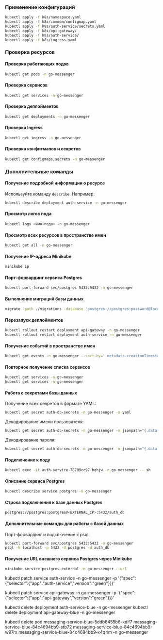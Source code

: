 ### Применение конфигураций
```bash
kubectl apply -f k8s/namespace.yaml
kubectl apply -f k8s/common/configmap.yaml
kubectl apply -f k8s/auth-service/secrets.yaml
kubectl apply -f k8s/api-gateway/
kubectl apply -f k8s/auth-service/
kubectl apply -f k8s/ingress.yaml
```

### Проверка ресурсов

#### Проверка работающих подов
```bash
kubectl get pods -n go-messenger
```

#### Проверка сервисов
```bash
kubectl get services -n go-messenger
```

#### Проверка деплойментов
```bash
kubectl get deployments -n go-messenger
```

#### Проверка Ingress
```bash
kubectl get ingress -n go-messenger
```

#### Проверка конфигмапов и секретов
```bash
kubectl get configmaps,secrets -n go-messenger
```

### Дополнительные команды

#### Получение подробной информации о ресурсе
Используйте команду `describe`. Например:
```bash
kubectl describe deployment auth-service -n go-messenger
```

#### Просмотр логов пода
```bash
kubectl logs <имя-пода> -n go-messenger
```

#### Просмотр всех ресурсов в пространстве имен
```bash
kubectl get all -n go-messenger
```

#### Получение IP-адреса Minikube
```bash
minikube ip
```

#### Порт-форвардинг сервиса Postgres
```bash
kubectl port-forward svc/postgres 5432:5432 -n go-messenger
```

#### Выполнение миграций базы данных
```bash
migrate -path ./migrations -database "postgres://postgres:password@localhost:5432/auth_db?sslmode=disable" up
```

#### Перезапуск деплойментов
```bash
kubectl rollout restart deployment api-gateway -n go-messenger
kubectl rollout restart deployment auth-service -n go-messenger
```

#### Получение событий в пространстве имен
```bash
kubectl get events -n go-messenger --sort-by='.metadata.creationTimestamp'
```

#### Повторное получение списка сервисов
```bash
kubectl get services -n go-messenger
kubectl get services -n go-messenger
```

#### Работа с секретами базы данных
Получение всех секретов в формате YAML:
```bash
kubectl get secret auth-db-secrets -n go-messenger -o yaml
```
Декодирование имени пользователя:
```bash
kubectl get secret auth-db-secrets -n go-messenger -o jsonpath="{.data.username}" | base64 --decode
```
Декодирование пароля:
```bash
kubectl get secret auth-db-secrets -n go-messenger -o jsonpath="{.data.password}" | base64 --decode
```

#### Подключение к поду
```bash
kubectl exec -it auth-service-78799cc97-bqhjw -n go-messenger -- sh
```

#### Описание сервиса Postgres
```bash
kubectl describe service postgres -n go-messenger
```

#### Строка подключения к базе данных Postgres
```bash
postgres://postgres:postgres@<EXTERNAL_IP>:5432/auth_db
```

#### Дополнительные команды для работы с базой данных
Порт-форвардинг и подключение к psql:
```bash
kubectl port-forward svc/postgres 5432:5432 -n go-messenger
psql -h localhost -p 5432 -U postgres -d auth_db
```

#### Получение URL внешнего сервиса Postgres через Minikube
```bash
minikube service postgres-external -n go-messenger --url
```


kubectl patch service auth-service -n go-messenger -p '{"spec":{"selector":{"app":"auth-service","version":"green"}}}'

kubectl patch service api-gateway -n go-messenger -p '{"spec":{"selector":{"app":"api-gateway","version":"green"}}}'


kubectl delete deployment auth-service-blue -n go-messenger
kubectl delete deployment api-gateway-blue -n go-messenger

kubectl delete pod messaging-service-blue-5ddb8455b6-kdlf7 messaging-service-blue-84c4694bb9-stb72 messaging-service-blue-84c4694bb9-w97rx messaging-service-blue-84c4694bb9-x4q4m -n go-messenger